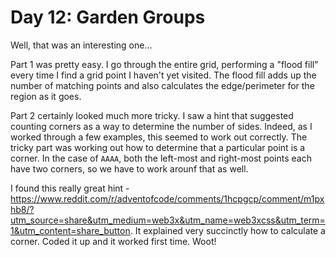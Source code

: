 # Day 12: Garden Groups
Well, that was an interesting one...

Part 1 was pretty easy. I go through the entire grid, performing a "flood fill" every time I find a grid point I haven't yet visited. The flood fill adds up the number of matching points and also calculates the edge/perimeter for the region as it goes.

Part 2 certainly looked much more tricky. I saw a hint that suggested counting corners as a way to determine the number of sides. Indeed, as I worked through a few examples, this seemed to work out correctly. The tricky part was working out how to determine that a particular point is a corner. In the case of `AAAA`, both the left-most and right-most points each have two corners, so we have to work arounf that as well.

I found this really great hint - https://www.reddit.com/r/adventofcode/comments/1hcpgcp/comment/m1pxhb8/?utm_source=share&utm_medium=web3x&utm_name=web3xcss&utm_term=1&utm_content=share_button. It explained very succinctly how to calculate a corner. Coded it up and it worked first time. Woot!
